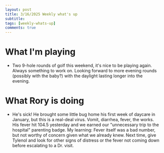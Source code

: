```yaml
---
layout: post
title: 3/16/2025 Weekly what's up
subtitle: 
tags: [weekly-whats-up]
comments: true
---
```


# What I'm playing
- Two 9-hole rounds of golf this weekend, it's nice to be playing again. Always something to work on. Looking forward to more evening rounds (possibly with the baby?) with the daylight lasting longer into the evening.

# What Rory is doing
- He's sick! He brought some little bug home his first week of daycare in January, but this is a real-deal virus. Vomit, diarrhea, fever, the works. His fever hit 104.5 yesterday and we earned our "unnecessary trip to the hospital" parenting badge. My learning: Fever itself was a bad number, but not worthy of concern given what we already knew. Next time, give Tylenol and look for other signs of distress or the fever not coming down before escalating to a Dr. visit.
